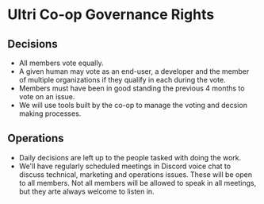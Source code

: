 # Ultri Co-op Governance Rights

## Decisions

* All members vote equally. 
* A given human may vote as an end-user, a developer and the member of multiple organizations if they qualify in each during the vote.
* Members must have been in good standing the previous 4 months to vote on an issue.
* We will use tools built by the co-op to manage the voting and decsion making processes.

## Operations

* Daily decisions are left up to the people tasked with doing the work.
* We'll have regularly scheduled meetings in Discord voice chat to discuss technical, marketing and operations issues. These will be open to all members. Not all members will be allowed to speak in all meetings, but they arte always welcome to listen in. 

